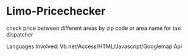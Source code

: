 # Limo-Pricechecker
check price between different areas by zip code or area name for taxi dispatcher

Languages Involved:
Vb.net/Access/HTML/Javascript/Googlemap Api
